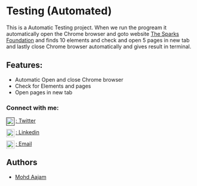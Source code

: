 
# Testing (Automated)

This is a Automatic Testing project. When we run the progream it automatically open the Chrome browser and goto website <a href="https://www.thesparksfoundationsingapore.org/">The Sparks Foundation</a> and finds 10 elements and check and open 5 pages in new tab and lastly close Chrome browser automatically  and gives result in terminal.

## Features:
 - Automatic Open and close Chrome browser
  - Check for Elements and pages
 - Open pages in new tab


### Connect with me:

<a href=""><img align="left" alt="Mohd-Aajam | Twitter" width="22px" src="https://cdn.jsdelivr.net/npm/simple-icons@v3/icons/twitter.svg" />: Twitter </a> <br>

<a href="https://www.linkedin.com/in/mohd-aajam-546a29207/"><img align="left" alt="Mohd-Aajam | LinkedIn" width="22px" src="https://cdn.jsdelivr.net/npm/simple-icons@v3/icons/linkedin.svg" />: Linkedin</a>

<a href="mailto: aazamtagala@gmail.com"><img align="left" alt="Mohd-Aajam | Email" width="22px" src="https://cdn.jsdelivr.net/npm/simple-icons@3.13.0/icons/gmail.svg" />: Email</a>
## Authors

- [Mohd Aajam](https://www.github.com/Mohd-Aajam)
